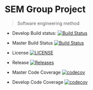 # SEM Group Project
> Software engineering method
- Develop Build status: [![Build Status](https://travis-ci.org/benhasselgren/sem-group-project.svg?branch=develop)](https://travis-ci.org/benhasselgren/sem-group-project)

- Master Build Status [![Build Status](https://travis-ci.org/benhasselgren/sem-group-project.svg?branch=master)](https://travis-ci.org/benhasselgren/sem-group-project)
- License [![LICENSE](https://img.shields.io/github/license/benhasselgren/sem-group-project.svg?style=flat-square)](https://github.com/benhasselgren/sem-group-project/blob/master/LICENSE)
- Release [![Releases](https://img.shields.io/github/release/benhasselgren/sem-group-project/all.svg?style=flat-square)](https://github.com/benhasselgren/sem-group-project/releases)
- Master Code Coverage [![codecov](https://codecov.io/gh/benhasselgren/sem-group-project/branch/master/graph/badge.svg)](https://codecov.io/gh/benhasselgren/sem-group-project)
- Develop Code Coverage [![codecov](https://codecov.io/gh/benhasselgren/sem-group-project/branch/develop/graph/badge.svg)](https://codecov.io/gh/benhasselgren/sem-group-project)

